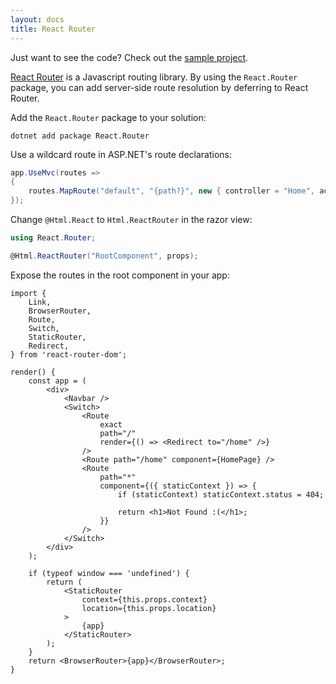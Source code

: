 ```yaml
---
layout: docs
title: React Router
---
```


Just want to see the code? Check out the [sample project](https://github.com/reactjs/React.NET/tree/master/src/React.Sample.Webpack.CoreMvc).

[React Router](https://github.com/ReactTraining/react-router) is a Javascript routing library. By using the `React.Router` package, you can add server-side route resolution by deferring to React Router.

Add the `React.Router` package to your solution:

```
dotnet add package React.Router
```

Use a wildcard route in ASP.NET's route declarations:

```csharp
app.UseMvc(routes =>
{
	routes.MapRoute("default", "{path?}", new { controller = "Home", action = "Index" });
});
```

Change `@Html.React` to `Html.ReactRouter` in the razor view:

```csharp
using React.Router;

@Html.ReactRouter("RootComponent", props);
```

Expose the routes in the root component in your app:

```
import {
	Link,
	BrowserRouter,
	Route,
	Switch,
	StaticRouter,
	Redirect,
} from 'react-router-dom';

render() {
	const app = (
		<div>
			<Navbar />
			<Switch>
				<Route
					exact
					path="/"
					render={() => <Redirect to="/home" />}
				/>
				<Route path="/home" component={HomePage} />
				<Route
					path="*"
					component={({ staticContext }) => {
						if (staticContext) staticContext.status = 404;

						return <h1>Not Found :(</h1>;
					}}
				/>
			</Switch>
		</div>
	);

	if (typeof window === 'undefined') {
		return (
			<StaticRouter
				context={this.props.context}
				location={this.props.location}
			>
				{app}
			</StaticRouter>
		);
	}
	return <BrowserRouter>{app}</BrowserRouter>;
}
```
